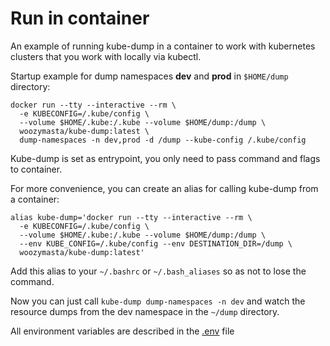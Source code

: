 # Run in container

An example of running kube-dump in a container to work with kubernetes clusters that you work with locally via kubectl.

Startup example for dump namespaces **dev** and **prod** in `$HOME/dump` directory:

```shell
docker run --tty --interactive --rm \
  -e KUBECONFIG=/.kube/config \
  --volume $HOME/.kube:/.kube --volume $HOME/dump:/dump \
  woozymasta/kube-dump:latest \
  dump-namespaces -n dev,prod -d /dump --kube-config /.kube/config
```

Kube-dump is set as entrypoint, you only need to pass command and flags to container.

For more convenience, you can create an alias for calling kube-dump from a container:

```shell
alias kube-dump='docker run --tty --interactive --rm \
  -e KUBECONFIG=/.kube/config \
  --volume $HOME/.kube:/.kube --volume $HOME/dump:/dump \
  --env KUBE_CONFIG=/.kube/config --env DESTINATION_DIR=/dump \
  woozymasta/kube-dump:latest'
```

Add this alias to your `~/.bashrc` or `~/.bash_aliases` so as not to lose the command.

Now you can just call `kube-dump dump-namespaces -n dev` and watch the resource dumps from the dev namespace in the `~/dump` directory.

All environment variables are described in the [.env](../.env) file
